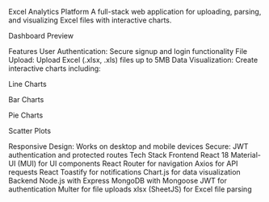 Excel Analytics Platform
A full-stack web application for uploading, parsing, and visualizing Excel files with interactive charts.

Dashboard Preview

Features
User Authentication: Secure signup and login functionality
File Upload: Upload Excel (.xlsx, .xls) files up to 5MB
Data Visualization: Create interactive charts including:

Line Charts

Bar Charts

Pie Charts

Scatter Plots

Responsive Design: Works on desktop and mobile devices
Secure: JWT authentication and protected routes
Tech Stack
Frontend
React 18
Material-UI (MUI) for UI components
React Router for navigation
Axios for API requests
React Toastify for notifications
Chart.js for data visualization
Backend
Node.js with Express
MongoDB with Mongoose
JWT for authentication
Multer for file uploads
xlsx (SheetJS) for Excel file parsing
